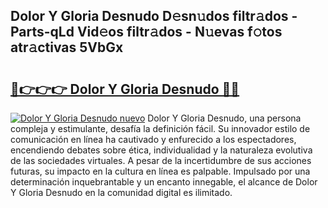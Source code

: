 ## Dolor Y Gloria Desnudo D𝚎sn𝚞dos filtr𝚊dos - Parts-qLd Vid𝚎os filtr𝚊dos - N𝚞evas f𝚘tos atr𝚊ctivas 5VbGx

# <h2><a href="http://mbcvnoe.tromn.icu/?c=Dolor+Y+Gloria+Desnudo">🔗👉👉👉 Dolor Y Gloria Desnudo 🔗🔗</a></h2>

[![Dolor Y Gloria Desnudo nuevo](https://i.imgur.com/pEAQMta.gif)](http://mbcvnoe.tromn.icu/?c=Dolor+Y+Gloria+Desnudo)
Dolor Y Gloria Desnudo, una persona compleja y estimulante, desafía la definición fácil. Su innovador estilo de comunicación en línea ha cautivado y enfurecido a los espectadores, encendiendo debates sobre ética, individualidad y la naturaleza evolutiva de las sociedades virtuales. A pesar de la incertidumbre de sus acciones futuras, su impacto en la cultura en línea es palpable. Impulsado por una determinación inquebrantable y un encanto innegable, el alcance de Dolor Y Gloria Desnudo en la comunidad digital es ilimitado.
